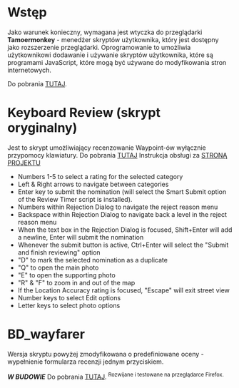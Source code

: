 # Wstęp

Jako warunek konieczny, wymagana jest wtyczka do przeglądarki **Tamoermonkey** - menedżer skryptów użytkownika, który jest dostępny jako rozszerzenie przeglądarki. Oprogramowanie to umożliwia użytkownikowi dodawanie i używanie skryptów użytkownika, które są programami JavaScript, które mogą być używane do modyfikowania stron internetowych.

Do pobrania [TUTAJ](https://tampermonkey.net/).

# Keyboard Review (skrypt oryginalny)

Jest to skrypt umożliwiający recenzowanie Waypoint-ów wyłącznie przypomocy klawiatury.
Do pobrania [TUTAJ](https://github.com/tehstone/wayfarer-addons/raw/main/wayfarer-keyboard-review.user.js)
Instrukcja obsługi za [STRONĄ PROJEKTU](https://github.com/tehstone/wayfarer-addons)

- Numbers 1-5 to select a rating for the selected category
- Left & Right arrows to navigate between categories
- Enter key to submit the nomination (will select the Smart Submit option of the Review Timer script is installed).
- Numbers within Rejection Dialog to navigate the reject reason menu
- Backspace within Rejection Dialog to navigate back a level in the reject reason menu
- When the text box in the Rejection Dialog is focused, Shift+Enter will add a newline, Enter will submit the nomination
- Whenever the submit button is active, Ctrl+Enter will select the "Submit and finish reviewing" option
- "D" to mark the selected nomination as a duplicate
- "Q" to open the main photo
- "E" to open the supporting photo
- "R" & "F" to zoom in and out of the map
- If the Location Accuracy rating is focused, "Escape" will exit street view
- Number keys to select Edit options
- Letter keys to select photo options

# BD_wayfarer

Wersja skryptu powyżej zmodyfikowana o predefiniowane oceny - wypełnienie formularza recenzji jednym przyciskiem.

***W BUDOWIE***
Do pobrania [TUTAJ](https://github.com/bdudek86/wayfarer/raw/main/BD_wayfarer.user.js).
<sup>Rozwijane i testowane na przeglądarce Firefox.<sup>
